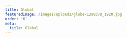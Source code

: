 ```yaml
---
title: Global
featuredImage: /images/uploads/globe-1290378_1920.jpg
order: '6'
meta:
  title: Global
---
```


